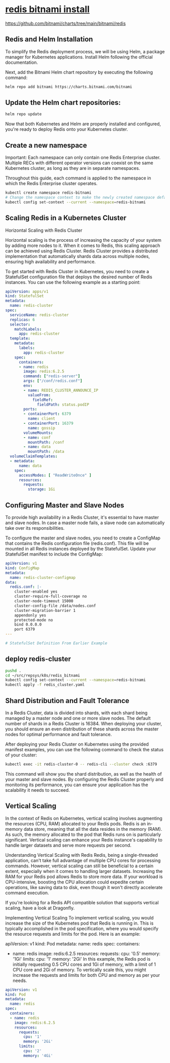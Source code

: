 # **[redis bitnami install](https://www.dragonflydb.io/guides/redis-kubernetes)**

<https://github.com/bitnami/charts/tree/main/bitnami/redis>

## Redis and Helm Installation
To simplify the Redis deployment process, we will be using Helm, a package manager for Kubernetes applications. Install Helm following the official documentation.

Next, add the Bitnami Helm chart repository by executing the following command:

```bash
helm repo add bitnami https://charts.bitnami.com/bitnami
```

## Update the Helm chart repositories:

```bash
helm repo update
```

Now that both Kubernetes and Helm are properly installed and configured, you're ready to deploy Redis onto your Kubernetes cluster.

## Create a new namespace

Important: Each namespace can only contain one Redis Enterprise cluster. Multiple RECs with different operator versions can coexist on the same Kubernetes cluster, as long as they are in separate namespaces.

Throughout this guide, each command is applied to the namespace in which the Redis Enterprise cluster operates.

```bash
kubectl create namespace redis-bitnami
# Change the namespace context to make the newly created namespace default for future commands.
kubectl config set-context --current --namespace=redis-bitnami
```

## Scaling Redis in a Kubernetes Cluster

Horizontal Scaling with Redis Cluster

Horizontal scaling is the process of increasing the capacity of your system by adding more nodes to it. When it comes to Redis, this scaling approach can be achieved using Redis Cluster. Redis Cluster provides a distributed implementation that automatically shards data across multiple nodes, ensuring high availability and performance.

To get started with Redis Cluster in Kubernetes, you need to create a StatefulSet configuration file that deploys the desired number of Redis instances. You can use the following example as a starting point: 

```yaml
apiVersion: apps/v1
kind: StatefulSet
metadata:
  name: redis-cluster
spec:
  serviceName: redis-cluster
  replicas: 6
  selector:
    matchLabels:
      app: redis-cluster
  template:
    metadata:
      labels:
        app: redis-cluster
    spec:
      containers:
      - name: redis
        image: redis:6.2.5
        command: ["redis-server"]
        args: ["/conf/redis.conf"]
        env:
        - name: REDIS_CLUSTER_ANNOUNCE_IP
          valueFrom:
            fieldRef:
              fieldPath: status.podIP
        ports:
        - containerPort: 6379
          name: client
        - containerPort: 16379
          name: gossip
        volumeMounts:
        - name: conf
          mountPath: /conf
        - name: data
          mountPath: /data
  volumeClaimTemplates:
  - metadata:
      name: data
    spec:
      accessModes: [ "ReadWriteOnce" ]
      resources:
        requests:
          storage: 1Gi
```


## Configuring Master and Slave Nodes

To provide high availability in a Redis Cluster, it's essential to have master and slave nodes. In case a master node fails, a slave node can automatically take over its responsibilities.

To configure the master and slave nodes, you need to create a ConfigMap that contains the Redis configuration file (redis.conf). This file will be mounted in all Redis instances deployed by the StatefulSet. Update your StatefulSet manifest to include the ConfigMap:

```yaml
apiVersion: v1
kind: ConfigMap
metadata:
  name: redis-cluster-configmap
data:
  redis.conf: |-
    cluster-enabled yes
    cluster-require-full-coverage no
    cluster-node-timeout 15000
    cluster-config-file /data/nodes.conf
    cluster-migration-barrier 1
    appendonly yes
    protected-mode no
    bind 0.0.0.0
    port 6379
---

# StatefulSet Definition From Earlier Example
```

## deploy redis-cluster

```bash
pushd .
cd ~/src/repsys/k8s/redis_bitnami
kubectl config set-context --current --namespace=redis-bitnami
kubectl apply -f redis_cluster.yaml
```
## Shard Distribution and Fault Tolerance
In a Redis Cluster, data is divided into shards, with each shard being managed by a master node and one or more slave nodes. The default number of shards in a Redis Cluster is 16384. When deploying your cluster, you should ensure an even distribution of these shards across the master nodes for optimal performance and fault tolerance.

After deploying your Redis Cluster on Kubernetes using the provided manifest examples, you can use the following command to check the status of your cluster:

```bash
kubectl exec -it redis-cluster-0 -- redis-cli --cluster check :6379
```

This command will show you the shard distribution, as well as the health of your master and slave nodes. By configuring the Redis Cluster properly and monitoring its performance, you can ensure your application has the scalability it needs to succeed.

## Vertical Scaling
In the context of Redis on Kubernetes, vertical scaling involves augmenting the resources (CPU, RAM) allocated to your Redis pods. Redis is an in-memory data store, meaning that all the data resides in the memory (RAM). As such, the memory allocated to the pod that Redis runs on is particularly significant. Vertical scaling can enhance your Redis instance's capability to handle larger datasets and serve more requests per second.

Understanding Vertical Scaling with Redis
Redis, being a single-threaded application, can't take full advantage of multiple CPU cores for processing commands. However, vertical scaling can still be beneficial to a certain extent, especially when it comes to handling larger datasets. Increasing the RAM for your Redis pod allows Redis to store more data. If your workload is CPU-intensive, boosting the CPU allocation could expedite certain operations, like saving data to disk, even though it won't directly accelerate command execution.

If you're looking for a Redis API compatible solution that supports vertical scaling, have a look at Dragonfly.

Implementing Vertical Scaling
To implement vertical scaling, you would increase the size of the Kubernetes pod that Redis is running in. This is typically accomplished in the pod specification, where you would specify the resource requests and limits for the pod. Here is an example:

apiVersion: v1
kind: Pod
metadata:
  name: redis
spec:
  containers:
  - name: redis
    image: redis:6.2.5
    resources:
      requests:
        cpu: '0.5'
        memory: '1Gi'
      limits:
        cpu: '1'
        memory: '2Gi'
In this example, the Redis pod is initially requesting 0.5 CPU cores and 1Gi of memory, with a limit of 1 CPU core and 2Gi of memory. To vertically scale this, you might increase the requests and limits for both CPU and memory as per your needs.

```yaml
apiVersion: v1
kind: Pod
metadata:
  name: redis
spec:
  containers:
  - name: redis
    image: redis:6.2.5
    resources:
      requests:
        cpu: '1'
        memory: '2Gi'
      limits:
        cpu: '2'
        memory: '4Gi'
```
